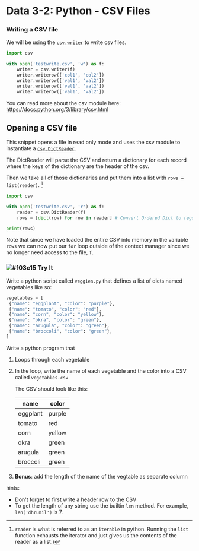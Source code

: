# Data 3-2: Python - CSV Files

### Writing a CSV file

We will be using the [`csv.writer`](https://docs.python.org/3/library/csv.html#csv.writer) to write csv files.

```python
import csv

with open('testwrite.csv', 'w') as f:
    writer = csv.writer(f)
    writer.writerow(['col1', 'col2'])
    writer.writerow(['val1', 'val2'])
    writer.writerow(['val1', 'val2'])
    writer.writerow(['val1', 'val2'])
```

You can read more about the csv module here: https://docs.python.org/3/library/csv.html


## Opening a CSV file

This snippet opens a file in read only mode and uses the csv module to instantiate a [`csv.DictReader`](https://docs.python.org/3/library/csv.html#csv.DictReader). 

The DictReader will parse the CSV and return a dictionary for each record where the keys of the dictionary are the header of the csv. 

Then we take all of those dictionaries and put them into a list with `rows = list(reader)`. [^1] 

[^1]: `reader` is what is referred to as an `iterable` in python. Running the `list` function exhausts the iterator and just gives us the contents of the reader as a list.)


```python
import csv

with open('testwrite.csv', 'r') as f:
    reader = csv.DictReader(f)
    rows = [dict(row) for row in reader] # Convert Ordered Dict to regular dict (python 3.6 or higher)

print(rows)
```

Note that since we have loaded the entire CSV into memory in the variable `rows` we can now put our `for` loop outside of the context manager since we no longer need access to the file, `f`.


### ![#f03c15](https://placehold.it/15/f03c15/000000?text=+) Try It

Write a python script called `veggies.py` that defines a list of dicts named vegetables like so:

```python
vegetables = [
 {"name": "eggplant", "color": "purple"},
 {"name": "tomato", "color": "red"},
 {"name": "corn", "color": "yellow"},
 {"name": "okra", "color": "green"},
 {"name": "arugula", "color": "green"},
 {"name": "broccoli", "color": "green"},
]
```

Write a python program that

1. Loops through each vegetable
2. In the loop, write the name of each vegetable and the color into a CSV called `vegetables.csv`

	The CSV should look like this:
	
	name | color
	-----|-------
	eggplant | purple
	tomato | red
	corn | yellow
	okra | green
	arugula | green
	broccoli | green
	
3. **Bonus**: add the length of the name of the vegtable as separate column

hints:

* Don't forget to first write a header row to the CSV
* To get the length of any string use the builtin `len` method. For example, `len('dhrumil')` is 7.
